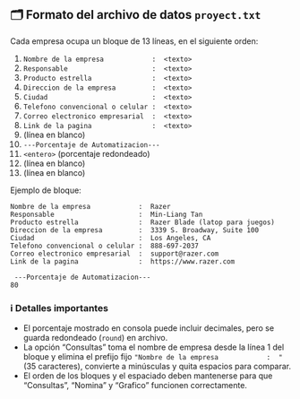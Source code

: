 ## 🗂️ Formato del archivo de datos `proyect.txt`

Cada empresa ocupa un bloque de 13 líneas, en el siguiente orden:

1. `Nombre de la empresa            :  <texto>`
2. `Responsable                     :  <texto>`
3. `Producto estrella               :  <texto>`
4. `Direccion de la empresa        	:  <texto>`
5. `Ciudad                          :  <texto>`
6. `Telefono convencional o celular	:  <texto>`
7. `Correo electronico empresarial  :  <texto>`
8. `Link de la pagina               :  <texto>`
9. (línea en blanco)
10. `---Porcentaje de Automatizacion---`
11. `<entero>` (porcentaje redondeado)
12. (línea en blanco)
13. (línea en blanco)

Ejemplo de bloque:
```
Nombre de la empresa            :  Razer 
Responsable                     :  Min-Liang Tan 
Producto estrella               :  Razer Blade (latop para juegos) 
Direccion de la empresa	        :  3339 S. Broadway, Suite 100 
Ciudad                          :  Los Angeles, CA 
Telefono convencional o celular	:  888-697-2037 
Correo electronico empresarial  :  support@razer.com 
Link de la pagina               :  https://www.razer.com 

 ---Porcentaje de Automatizacion--- 
80 

```

### ℹ️ Detalles importantes
- El porcentaje mostrado en consola puede incluir decimales, pero se guarda redondeado (`round`) en archivo.
- La opción “Consultas” toma el nombre de empresa desde la línea 1 del bloque y elimina el prefijo fijo `"Nombre de la empresa            :  "` (35 caracteres), convierte a minúsculas y quita espacios para comparar.
- El orden de los bloques y el espaciado deben mantenerse para que “Consultas”, “Nomina” y “Grafico” funcionen correctamente.

